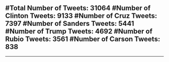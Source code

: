 #Total Number of Tweets: 31064 
#Number of Clinton Tweets: 9133
#Number of Cruz Tweets: 7397
#Number of Sanders Tweets: 5441
#Number of Trump Tweets: 4692
#Number of Rubio Tweets: 3561
#Number of Carson Tweets: 838
---
---
